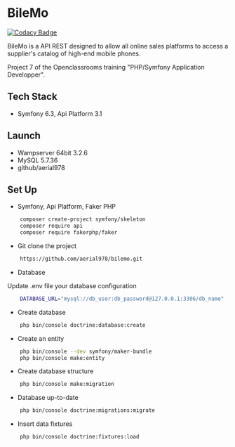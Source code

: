 # BileMo

[![Codacy Badge](https://app.codacy.com/project/badge/Grade/2cf89237dae9499db076353bba9a4c26)](https://app.codacy.com/gh/aerial978/bilemo/dashboard?utm_source=gh&utm_medium=referral&utm_content=&utm_campaign=Badge_grade)

BileMo is a API REST designed to allow all online sales platforms to access a supplier's catalog of high-end mobile phones.

Project 7 of the Openclassrooms training "PHP/Symfony Application Developper".

## Tech Stack

* Symfony 6.3, Api Platform 3.1

## Launch

* Wampserver 64bit 3.2.6
* MySQL 5.7.36
* github/aerial978

## Set Up

* Symfony, Api Platform, Faker PHP

```bash
    composer create-project symfony/skeleton
    composer require api
    composer require fakerphp/faker
```

* Git clone the project

```bash
    https://github.com/aerial978/bilemo.git
```

* Database

Update .env file your database configuration

```bash
    DATABASE_URL="mysql://db_user:db_password@127.0.0.1:3306/db_name"
```

* Create database

```bash
    php bin/console doctrine:database:create
```

* Create an entity

```bash
    php bin/console --dev symfony/maker-bundle
    php bin/console make:entity
```

* Create database structure

```bash
    php bin/console make:migration
```

* Database up-to-date

```bash
    php bin/console doctrine:migrations:migrate
```

* Insert data fixtures

```bash
    php bin/console doctrine:fixtures:load
```





